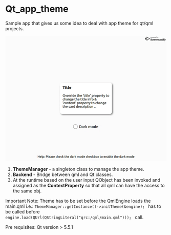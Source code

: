 # Qt_app_theme
Sample app that gives us some idea to deal with app theme for qt/qml projects.

![](demo.gif)

1. <b>ThemeManager</b> - a singleton class to manage the app theme.
2. <b>Backend</b> - Bridge between qml and Qt classes.
3. At the runtime based on the user input QObject has been invoked and assigned as the <b>ContextProperty</b> so that all qml can have the access to the same obj.

Important Note: Theme has to be set before the QmlEngine loads the main.qml
i.e.: ```ThemeManager::getInstance()->initTheme(&engine); ``` has to be called before ```engine.load(QUrl(QStringLiteral("qrc:/qml/main.qml"))); ``` call.

Pre requisites:
Qt version > 5.5.1
